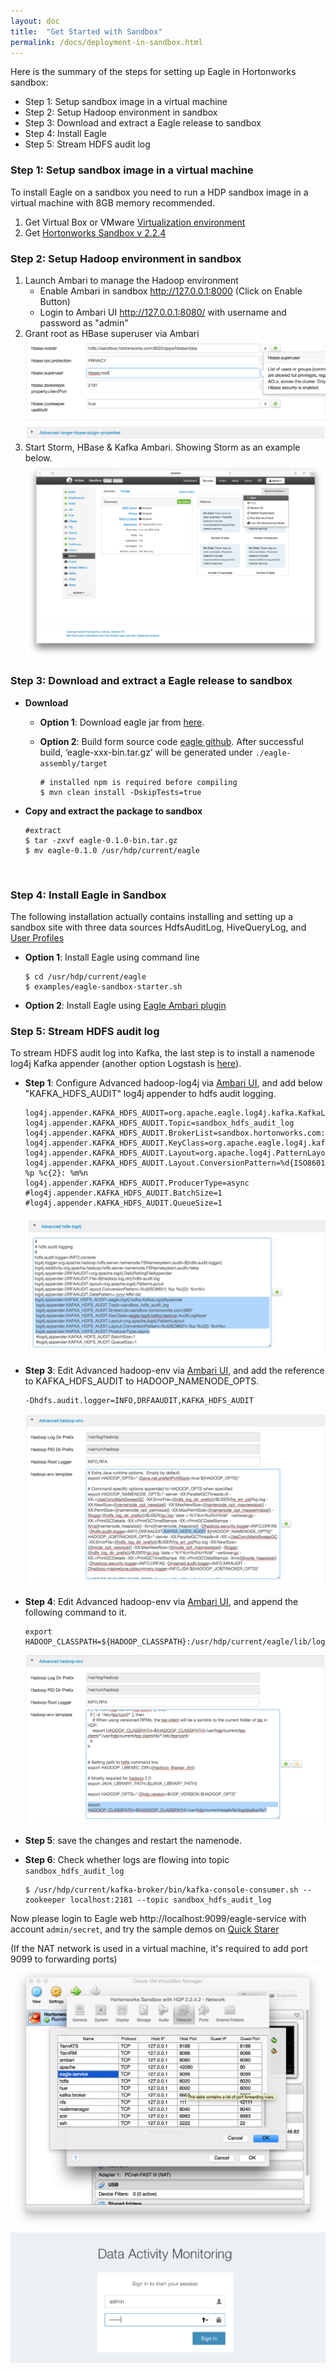```yaml
---
layout: doc
title:  "Get Started with Sandbox"
permalink: /docs/deployment-in-sandbox.html
---
```


Here is the summary of the steps for setting up Eagle in Hortonworks sandbox:

* Step 1: Setup sandbox image in a virtual machine
* Step 2: Setup Hadoop environment in sandbox
* Step 3: Download and extract a Eagle release to sandbox
* Step 4: Install Eagle
* Step 5: Stream HDFS audit log


### **Step 1: Setup sandbox image in a virtual machine**

To install Eagle on a sandbox you need to run a HDP sandbox image in a virtual machine with 8GB memory recommended.

1. Get Virtual Box or VMware [Virtualization environment](http://hortonworks.com/products/hortonworks-sandbox/#install)
2. Get [Hortonworks Sandbox v 2.2.4](http://hortonworks.com/products/hortonworks-sandbox/#archive)

### **Step 2: Setup Hadoop environment in sandbox**

1. Launch Ambari to manage the Hadoop environment
   * Enable Ambari in sandbox http://127.0.0.1:8000 (Click on Enable Button)
   * Login to Ambari UI http://127.0.0.1:8080/ with username and password as "admin"
2. Grant root as HBase superuser via Ambari
![add superuser](/images/docs/hbase-superuser.png)
3. Start Storm, HBase & Kafka Ambari. Showing Storm as an example below.
![Restart Services](/images/docs/start-storm.png "Services")

### **Step 3: Download and extract a Eagle release to sandbox**

* **Download**

    * **Option 1**: Download eagle jar from [here](http://66.211.190.194/eagle-0.1.0.tar.gz).

    * **Option 2**: Build form source code [eagle github](https://github.com/eBay/Eagle). After successful build, ‘eagle-xxx-bin.tar.gz’ will be generated under `./eagle-assembly/target`

          # installed npm is required before compiling
          $ mvn clean install -DskipTests=true
* **Copy and extract the package to sandbox**

      #extract
      $ tar -zxvf eagle-0.1.0-bin.tar.gz
      $ mv eagle-0.1.0 /usr/hdp/current/eagle

<br/>

### **Step 4: Install Eagle in Sandbox**

The following installation actually contains installing and setting up a sandbox site with three data sources HdfsAuditLog, HiveQueryLog, and [User Profiles](/docs/tutorial/userprofile.html)

* **Option 1**: Install Eagle using command line

      $ cd /usr/hdp/current/eagle
      $ examples/eagle-sandbox-starter.sh

* **Option 2**: Install Eagle using [Eagle Ambari plugin](/docs/ambari-plugin-install.html)


### **Step 5: Stream HDFS audit log**

To stream HDFS audit log into Kafka, the last step is to install a namenode log4j Kafka appender (another option Logstash is [here](/docs/import-hdfs-auditLog.html)).

* **Step 1**: Configure Advanced hadoop-log4j via <a href="http://localhost:8080/#/main/services/HDFS/configs" target="_blank">Ambari UI</a>, and add below "KAFKA_HDFS_AUDIT" log4j appender to hdfs audit logging.

      log4j.appender.KAFKA_HDFS_AUDIT=org.apache.eagle.log4j.kafka.KafkaLog4jAppender
      log4j.appender.KAFKA_HDFS_AUDIT.Topic=sandbox_hdfs_audit_log
      log4j.appender.KAFKA_HDFS_AUDIT.BrokerList=sandbox.hortonworks.com:6667
      log4j.appender.KAFKA_HDFS_AUDIT.KeyClass=org.apache.eagle.log4j.kafka.hadoop.AuditLogKeyer
      log4j.appender.KAFKA_HDFS_AUDIT.Layout=org.apache.log4j.PatternLayout
      log4j.appender.KAFKA_HDFS_AUDIT.Layout.ConversionPattern=%d{ISO8601} %p %c{2}: %m%n
      log4j.appender.KAFKA_HDFS_AUDIT.ProducerType=async
      #log4j.appender.KAFKA_HDFS_AUDIT.BatchSize=1
      #log4j.appender.KAFKA_HDFS_AUDIT.QueueSize=1

    ![HDFS LOG4J Configuration](/images/docs/hdfs-log4j-conf.png "hdfslog4jconf")

* **Step 3**: Edit Advanced hadoop-env via <a href="http://localhost:8080/#/main/services/HDFS/configs" target="_blank">Ambari UI</a>, and add the reference to KAFKA_HDFS_AUDIT to HADOOP_NAMENODE_OPTS.

      -Dhdfs.audit.logger=INFO,DRFAAUDIT,KAFKA_HDFS_AUDIT

    ![HDFS Environment Configuration](/images/docs/hdfs-env-conf.png "hdfsenvconf")

* **Step 4**: Edit Advanced hadoop-env via <a href="http://localhost:8080/#/main/services/HDFS/configs" target="_blank">Ambari UI</a>, and append the following command to it.

      export HADOOP_CLASSPATH=${HADOOP_CLASSPATH}:/usr/hdp/current/eagle/lib/log4jkafka/lib/*

    ![HDFS Environment Configuration](/images/docs/hdfs-env-conf2.png "hdfsenvconf2")

* **Step 5**: save the changes and restart the namenode.

* **Step 6**: Check whether logs are flowing into topic `sandbox_hdfs_audit_log`

      $ /usr/hdp/current/kafka-broker/bin/kafka-console-consumer.sh --zookeeper localhost:2181 --topic sandbox_hdfs_audit_log

Now please login to Eagle web http://localhost:9099/eagle-service with account `admin/secret`, and try the sample demos on
[Quick Starer](/docs/quick-start.html)


  (If the NAT network is used in a virtual machine, it's required to add port 9099 to forwarding ports)
  ![Forwarding Port](/images/docs/eagle-service.png)
  ![login](/images/docs/login.png)








